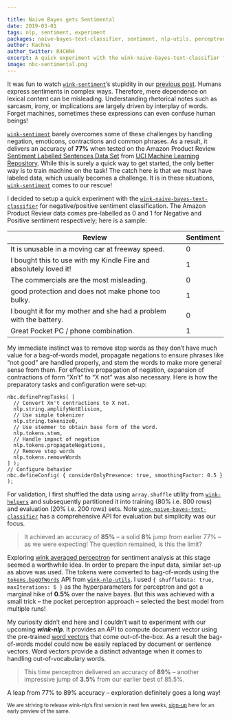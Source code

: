 ```yaml
---

title: Naive Bayes gets Sentimental
date: 2019-03-01
tags: nlp, sentiment, experiment
packages: naive-bayes-text-classifier, sentiment, nlp-utils, perceptron
author: Rachna
author_twitter: R4CHN4
excerpt: A quick experiment with the wink-naive-bayes-text-classifier for negative/positive sentiment classification.
image: nbc-sentimental.png
---
```


It was fun to watch [`wink-sentiment`](https://www.npmjs.com/package/wink-sentiment)’s stupidity in our [previous post](https://winkjs.org/blog/sentimental-ai.html).  Humans express sentiments in complex ways. Therefore, mere dependence on lexical content can be misleading. Understanding rhetorical notes such as sarcasm, irony, or implications are largely driven by interplay of words. Forget machines, sometimes these expressions can even confuse human beings!

[`wink-sentiment`](https://www.npmjs.com/package/wink-sentiment) barely overcomes some of these challenges by handling negation, emoticons, contractions and common phrases. As a result,  it delivers an accuracy of **77%** when tested on the Amazon Product Review [Sentiment Labelled Sentences Data Set](https://archive.ics.uci.edu/ml/machine-learning-databases/00331/) from [UCI Machine Learning Repository](https://archive.ics.uci.edu/ml/index.php). While this is surely a quick way to get started, the only better way is to train machine on the task! The catch here is that we must have labeled data, which  usually becomes a challenge. It is in these situations, [`wink-sentiment`](https://www.npmjs.com/package/wink-sentiment) comes to our rescue!

I decided to setup a quick experiment with the [`wink-naive-bayes-text-classifier`](https://www.npmjs.com/package/wink-naive-bayes-text-classifier) for negative/positive sentiment classification. The Amazon Product Review data comes  pre-labelled as 0 and 1 for Negative and Positive sentiment respectively; here is a sample:

|Review|Sentiment|
|---|---|
|It is unusable in a moving car at freeway speed.|0|
|I bought this to use with my Kindle Fire and absolutely loved it!|1|
|The commercials are the most misleading.|0|
|good protection and does not make phone too bulky.|1|
|I bought it for my mother and she had a problem with the battery.|0|
|Great Pocket PC / phone combination.|1|

My immediate instinct was to remove stop words as they don’t have much value for a bag-of-words model, propagate negations to ensure phrases like “not good” are handled properly, and stem the words to make more general sense from them. For effective propagation of negation, expansion of contractions of form “Xn’t” to “X not” was also necessary. Here is how the preparatory tasks and configuration were set-up:

<pre><code class="javascript">nbc.definePrepTasks( [
  // Convert Xn't contractions to X not.
  nlp.string.amplifyNotElision,
  // Use simple tokenizer
  nlp.string.tokenize0,
  // Use stemmer to obtain base form of the word.
  nlp.tokens.stem,
  // Handle impact of negation
  nlp.tokens.propagateNegations,
  // Remove stop words
  nlp.tokens.removeWords
] );
// Configure behavior
nbc.defineConfig( { considerOnlyPresence: true, smoothingFactor: 0.5 } );</code></pre>

For validation, I first shuffled the data using `array.shuffle` utility from [`wink-helpers`](https://www.npmjs.com/package/wink-helpers) and subsequently partitioned it into training (80% i.e. 800 rows) and evaluation (20% i.e. 200 rows) sets. Note [`wink-naive-bayes-text-classifier`](https://www.npmjs.com/package/wink-naive-bayes-text-classifier) has a comprehensive API for evaluation but simplicity was our focus.

> It achieved an accuracy of **85%** – a solid **8%** jump from earlier 77% – as we were expecting! The question remained, is this the limit?

Exploring [wink averaged perceptron](https://www.npmjs.com/package/wink-perceptron) for sentiment analysis at this stage seemed a worthwhile idea. In order to prepare the input data, similar set-up as above was used. The tokens were converted to bag-of-words using the [`tokens.bagOfWords`](http://winkjs.org/wink-nlp-utils/tokens.html#bagOfWords) API from [`wink-nlp-utils`](https://www.npmjs.com/package/wink-nlp-utils). I used `{ shuffleData: true, maxIterations: 6 }` as the hyperparameters for perceptron and  got a marginal hike of **0.5%** over the naive bayes. But this was achieved with a small trick – the pocket perceptron approach – selected the best model from multiple runs!

My curiosity didn’t end here and I couldn’t wait to experiment with  our upcoming ***wink-nlp***. It provides an API to compute document vector using the pre-trained [word vectors](https://en.wikipedia.org/wiki/Word_embedding) that come out-of-the-box. As a result the bag-of-words model could now be easily replaced by document or sentence vectors. Word vectors provide a distinct advantage when it comes to handling out-of-vocabulary words.

> This time perceptron delivered an accuracy of **89%** – another impressive jump of **3.5%** from our earlier best of 85.5%.

A leap from 77% to 89% accuracy – exploration definitely goes a long way!


<small>We are striving to release wink-nlp’s first version in next few weeks, <a href="/blog/naive-bayes-gets-sentimental.html#signup">sign-up</a> here for an early preview of the same.</small>
